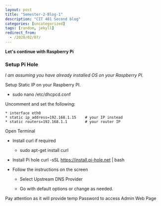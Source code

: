 ```yaml
---
layout: post
title: "Semester-2-Blog-1"
description: "CIT 481 Second blog"
categories: [uncategorized]
tags: [random, jekyll]
redirect_from:
  - /2020/02/07/
---
```

__Let's continue with Raspberry Pi__

### Setup Pi Hole

*I am assuming you have already installed OS on your Raspberry PI.*

Setup Static IP on your Raspberry PI.

  * sudo nano /etc/dhcpcd.conf 

  Uncomment and set the following:

    * interface eth0
    * static ip_address=192.168.1.15    # your IP instead
    * static routers=192.168.1.1        # your router IP

Open Terminal

  * Install curl if required

    * sudo apt-get install curl

  * Install Pi hole
    curl -sSL https://install.pi-hole.net | bash

  * Follow the instructions on the screen

    * Select Upstream DNS Provider

    * Go with default options or change as needed.

  Pay attention as it will provide temp Password to access Admin Web Page



